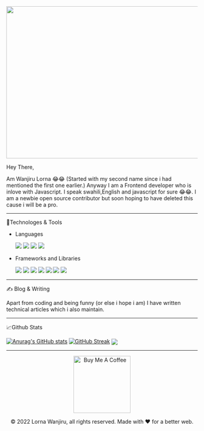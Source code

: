  <img align="center" src="/github.png" height="400" width="1000" />


Hey There, 

Am Wanjiru Lorna 😂😂 (Started with my second name since i had mentioned the first one earlier.)
Anyway I am a Frontend developer who is inlove with Javascript. I speak swahili,English and javascript for sure 😂😂.
I am a newbie open source contributor but soon hoping to have deleted this cause i will be a pro.

---
🔧Technologes & Tools

 * Languages
 
     <p>
     <!--   <img src="https://img.shields.io/badge/Python-3776AB?style=for-the-badge&logo=python&logoColor=white" /> -->
       <img src="https://img.shields.io/badge/HTML5-E34F26?style=for-the-badge&logo=html5&logoColor=white" />
       <img src="https://img.shields.io/badge/CSS3-1572B6?style=for-the-badge&logo=css3&logoColor=white" />
       <img src="https://img.shields.io/badge/JavaScript-323330?style=for-the-badge&logo=javascript&logoColor=F7DF1E" />
       <img src="https://img.shields.io/badge/TypeScript-007ACC?style=for-the-badge&logo=typescript&logoColor=white" />
     </p>

 * Frameworks and Libraries
  
   <p>
      <img src="https://img.shields.io/badge/Node.js-339933?style=for-the-badge&logo=nodedotjs&logoColor=white" />
      <img src="https://img.shields.io/badge/React-20232A?style=for-the-badge&logo=react&logoColor=61DAFB" />
      <img src="https://img.shields.io/badge/Bootstrap-563D7C?style=for-the-badge&logo=bootstrap&logoColor=white" />
      <img src="https://img.shields.io/badge/Tailwind_CSS-38B2AC?style=for-the-badge&logo=tailwind-css&logoColor=white" />
      <img src="https://img.shields.io/badge/jQuery-0769AD?style=for-the-badge&logo=jquery&logoColor=white" />
      <img src="https://img.shields.io/badge/Django-092E20?style=for-the-badge&logo=django&logoColor=white" />
      <img src="https://img.shields.io/badge/next.js-000000?style=for-the-badge&logo=nextdotjs&logoColor=white" />
    </p>

---
✍️ Blog & Writing 

Apart from coding and being funny (or else i hope i am) I have written technical articles which i also maintain.

---
📈Github Stats

[![Anurag's GitHub stats](https://github-readme-stats.vercel.app/api?username=lornawanjiru&count_private=true&show_icons=true&theme=nord)](https://github.com/lornawanjiru)
[![GitHub Streak](https://github-readme-streak-stats.herokuapp.com?user=lornawanjiru&theme=tokyonight&date_format=M%20j%5B%2C%20Y%5D)](https://git.io/streak-stats)
<img align="center" src="https://github-readme-stats.vercel.app/api/top-langs/?username=lornawanjiru&layout=compact&theme=nord&hide_border=true&hide=php" />


---
<p align="center"><a  href="https://www.buymeacoffee.com/lornamuchar?new=1" target="_blank"><img src="https://cdn.buymeacoffee.com/buttons/v2/default-red.png" alt="Buy Me A Coffee" width="150" ></a> </p>
<p align="center">
 © 2022 Lorna Wanjiru, all rights reserved. Made with ❤️ for a better web.
</p>



